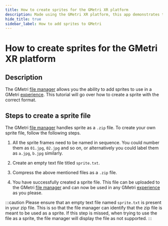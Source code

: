 ```yaml
---
title: How to create sprites for the GMetri XR platform
description: Made using the GMetri XR platform, this app demonstrates the compatibility of the GMetri platform with external services like chatbot.
hide_title: true
sidebar_label: How to add sprites to GMetri
---
```


# How to create sprites for the GMetri XR platform

## Description

The GMetri [file manager](../../../Features/Create/file_manager/) allows you the ability to add sprites to use in a GMetri [experience](../../../Features/Create/experiences/). This tutorial will go over how to create a sprite with the correct format.

## Steps to create a sprite file

The GMetri [file manager](../../../Features/Create/file_manager/) handles sprite as a `.zip` file. To create your own sprite file, follow the following steps.

1. All the sprite frames need to be named in sequence. You could number them as `01.jpg`, `02.jpg` and so on, or alternatively you could label them as `a.jpg`, `b.jpg` similarly.  

2. Create an empty text file titled `sprite.txt`.

3. Compress the above mentioned files as a `.zip` file.

4. You have successfully created a sprite file. This file can be uploaded to the GMetri [file manager](../../../Features/Create/file_manager/) and can now be used in any GMetri [experience](../../../Features/Create/experiences/) as you please.

:::caution 
Please ensure that an empty text file named `sprite.txt` is present in your zip file. This is so that the file manager can identify that the zip file is meant to be used as a sprite. If this step is missed, when trying to use the file as a sprite, the file manager will display the file as not supported.
:::